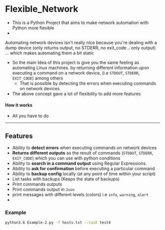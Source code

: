 # Flexible_Network



* This is a Python Project that aims to make network automation with Python more flexible
* 

Automating network devices isn't really nice because you're dealing with a dump device (only returns output, no STDERR, no exit_code .. only output) ... which makes automating them a bit static

* So the main Idea of this project is give you the same feeling as automating Linux machines. by returning  different information upon executing a command on a network device, (i.e `STDOUT`, `STDERR`, `EXIT_CODE`) among others
  * That is possible by detecting the errors when executing commands on network devices
* The above concept gave a lot of flexibility to add more features



#### How it works 

* All you have to do 



---



## Features

* Ability to **detect errors** when executing commands on network devices
* **Returns different outputs** as the result of commands (`STDOUT`, `STDERR`, `EXIT_CODE`) which you can use with python conditions
* Ability to **search in a command output** using Regular Expressions.
* Ability to **ask for confirmation** before executing a particular command
* Ability to **backup config** locally (at any point of time within your script)
* List tasks with backups (Keeps the state of backups)
* Print commands outputs
* Print commands output in `Json`
* print messages with different levels (colors) i.e  `info`, `warning`, `alert`
* 



### Example 

```bash
python3.6 Example-2.py -f hosts.txt --task test4
```





